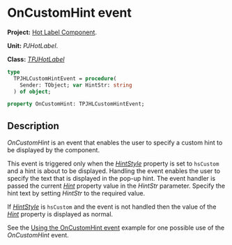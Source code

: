# OnCustomHint event #

**Project:** [Hot Label Component](HotLabelComponent.md).

**Unit:** _PJHotLabel_.

**Class:** _[TPJHotLabel](TPJHotLabel.md)_

```pascal
type
  TPJHLCustomHintEvent = procedure(
    Sender: TObject; var HintStr: string
  ) of object;

property OnCustomHint: TPJHLCustomHintEvent;
```

## Description ##

_OnCustomHint_ is an event that enables the user to specify a custom hint to be displayed by the component.

This event is triggered only when the _[HintStyle](TPJHotLabelHintStyle.md)_ property is set to `hsCustom` and a hint is about to be displayed. Handling the event enables the user to specify the text that is displayed in the pop-up hint. The event handler is passed the current _[Hint](TPJHotLabelHint.md)_ property value in the _HintStr_ parameter. Specify the hint text by setting _HintStr_ to the required value.

If _[HintStyle](TPJHotLabelHintStyle.md)_ is `hsCustom` and the event is not handled then the value of the _[Hint](TPJHotLabelHint.md)_ property is displayed as normal.

See the [Using the OnCustomHint event](HotLabelExample2.md) example for one possible use of the _OnCustomHint_ event.